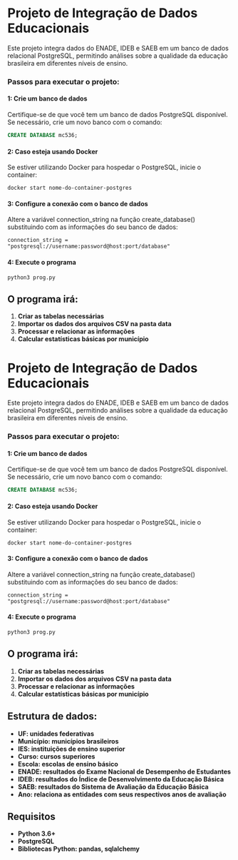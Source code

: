 # Projeto de Integração de Dados Educacionais

Este projeto integra dados do ENADE, IDEB e SAEB em um banco de dados relacional PostgreSQL, permitindo análises sobre a qualidade da educação brasileira em diferentes níveis de ensino.

### Passos para executar o projeto:

#### 1: Crie um banco de dados
Certifique-se de que você tem um banco de dados PostgreSQL disponível. Se necessário, crie um novo banco com o comando:

```sql
CREATE DATABASE mc536;
```

#### 2: Caso esteja usando Docker
Se estiver utilizando Docker para hospedar o PostgreSQL, inicie o container:
```
docker start nome-do-container-postgres
```

#### 3: Configure a conexão com o banco de dados
Altere a variável connection_string na função create_database() substituindo com as informações do seu banco de dados:
```
connection_string = "postgresql://username:password@host:port/database"
```

#### 4: Execute o programa
```
python3 prog.py
```
## O programa irá:
1. **Criar as tabelas necessárias**
2. **Importar os dados dos arquivos CSV na pasta data**
3. **Processar e relacionar as informações**
4. **Calcular estatísticas básicas por município**

# Projeto de Integração de Dados Educacionais

Este projeto integra dados do ENADE, IDEB e SAEB em um banco de dados relacional PostgreSQL, permitindo análises sobre a qualidade da educação brasileira em diferentes níveis de ensino.

### Passos para executar o projeto:

#### 1: Crie um banco de dados
Certifique-se de que você tem um banco de dados PostgreSQL disponível. Se necessário, crie um novo banco com o comando:

```sql
CREATE DATABASE mc536;
```

#### 2: Caso esteja usando Docker
Se estiver utilizando Docker para hospedar o PostgreSQL, inicie o container:
```
docker start nome-do-container-postgres
```

#### 3: Configure a conexão com o banco de dados
Altere a variável connection_string na função create_database() substituindo com as informações do seu banco de dados:
```
connection_string = "postgresql://username:password@host:port/database"
```

#### 4: Execute o programa
```
python3 prog.py
```

## O programa irá:

1. **Criar as tabelas necessárias**
2. **Importar os dados dos arquivos CSV na pasta data**
3. **Processar e relacionar as informações**
4. **Calcular estatísticas básicas por município**

## Estrutura de dados:

* **UF: unidades federativas**
* **Município: municípios brasileiros**
* **IES: instituições de ensino superior**
* **Curso: cursos superiores**
* **Escola: escolas de ensino básico**
* **ENADE: resultados do Exame Nacional de Desempenho de Estudantes**
* **IDEB: resultados do Índice de Desenvolvimento da Educação Básica**
* **SAEB: resultados do Sistema de Avaliação da Educação Básica**
* **Ano: relaciona as entidades com seus respectivos anos de avaliação**


## Requisitos

* **Python 3.6+**
* **PostgreSQL**
* **Bibliotecas Python: pandas, sqlalchemy**
